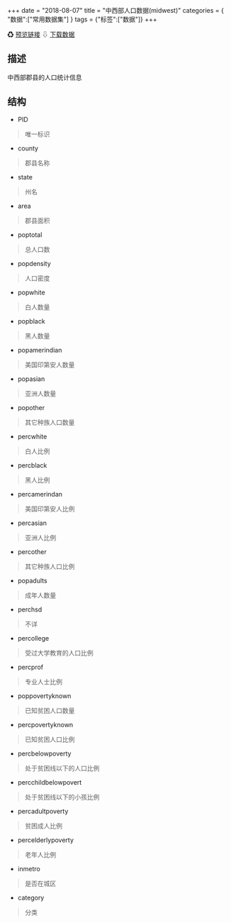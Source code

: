 +++
date = "2018-08-07"
title = "中西部人口数据(midwest)"
categories = { "数据":["常用数据集"] }
tags = {"标签":["数据"]}
+++

&#9851;&nbsp;[预览链接](/data/midwest)
&#8681;&nbsp;[下载数据](/download/midwest)

## 描述
中西部郡县的人口统计信息

## 结构

 - PID
 >唯一标识
 - county
 >郡县名称
 - state
 >州名
 - area
 >郡县面积
 - poptotal
 >总人口数
 - popdensity
 >人口密度
 - popwhite
 >白人数量
 - popblack
 >黑人数量
 - popamerindian
 >美国印第安人数量
 - popasian
 >亚洲人数量
 - popother
 >其它种族人口数量
 - percwhite
 >白人比例
 - percblack
 >黑人比例
 - percamerindan
 >美国印第安人比例
 - percasian
 >亚洲人比例
 - percother
 >其它种族人口比例
 - popadults
 >成年人数量
 - perchsd
 >不详
 - percollege
 >受过大学教育的人口比例
 - percprof
 >专业人士比例
 - poppovertyknown
 >已知贫困人口数量
 - percpovertyknown
 >已知贫困人口比例
 - percbelowpoverty
 >处于贫困线以下的人口比例
 - percchildbelowpovert
 >处于贫困线以下的小孩比例
 - percadultpoverty
 >贫困成人比例
 - percelderlypoverty
 >老年人比例
 - inmetro 
 >是否在城区
 - category
 >分类
